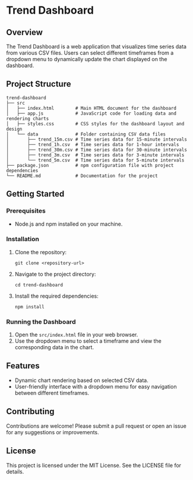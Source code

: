 # Trend Dashboard

## Overview
The Trend Dashboard is a web application that visualizes time series data from various CSV files. Users can select different timeframes from a dropdown menu to dynamically update the chart displayed on the dashboard.

## Project Structure
```
trend-dashboard
├── src
│   ├── index.html        # Main HTML document for the dashboard
│   ├── app.js            # JavaScript code for loading data and rendering charts
│   ├── styles.css        # CSS styles for the dashboard layout and design
│   └── data              # Folder containing CSV data files
│       ├── trend_15m.csv # Time series data for 15-minute intervals
│       ├── trend_1h.csv  # Time series data for 1-hour intervals
│       ├── trend_30m.csv # Time series data for 30-minute intervals
│       ├── trend_3m.csv  # Time series data for 3-minute intervals
│       └── trend_5m.csv  # Time series data for 5-minute intervals
├── package.json          # npm configuration file with project dependencies
└── README.md             # Documentation for the project
```

## Getting Started

### Prerequisites
- Node.js and npm installed on your machine.

### Installation
1. Clone the repository:
   ```
   git clone <repository-url>
   ```
2. Navigate to the project directory:
   ```
   cd trend-dashboard
   ```
3. Install the required dependencies:
   ```
   npm install
   ```

### Running the Dashboard
1. Open the `src/index.html` file in your web browser.
2. Use the dropdown menu to select a timeframe and view the corresponding data in the chart.

## Features
- Dynamic chart rendering based on selected CSV data.
- User-friendly interface with a dropdown menu for easy navigation between different timeframes.

## Contributing
Contributions are welcome! Please submit a pull request or open an issue for any suggestions or improvements.

## License
This project is licensed under the MIT License. See the LICENSE file for details.
